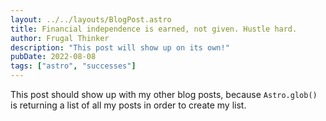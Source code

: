 ```yaml
---
layout: ../../layouts/BlogPost.astro
title: Financial independence is earned, not given. Hustle hard.
author: Frugal Thinker
description: "This post will show up on its own!"
pubDate: 2022-08-08
tags: ["astro", "successes"]
---
```

This post should show up with my other blog posts, because `Astro.glob()` is returning a list of all my posts in order to create my list.